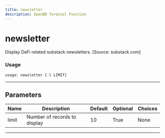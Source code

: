```yaml
---
title: newsletter
description: OpenBB Terminal Function
---
```


# newsletter

Display DeFi related substack newsletters. [Source: substack.com]

### Usage

```python
usage: newsletter [-l LIMIT]
```

---

## Parameters

| Name | Description | Default | Optional | Choices |
| ---- | ----------- | ------- | -------- | ------- |
| limit | Number of records to display | 10 | True | None |
---

